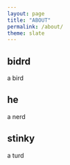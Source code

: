 ```yaml
---
layout: page
title: "ABOUT"
permalink: /about/
theme: slate
---
```


## bidrd
a bird

## he
a nerd

## stinky
a turd
